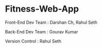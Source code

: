 # Fitness-Web-App
Front-End Dev Team :
  Darshan Ch,
  Rahul Seth

Back-End Dev Team :
  Gourav Kumar

Version Control :
  Rahul Seth
